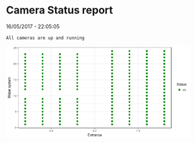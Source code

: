 Camera Status report
================
16/05/2017 - 22:05:05

    All cameras are up and running

![](camreport_files/figure-markdown_github/unnamed-chunk-2-1.png)
